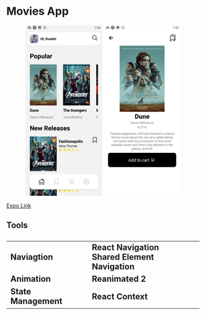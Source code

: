 <h1>Movies App</h1>
<div align="center">
<img src="./readmeImages/react-native2.png" width="200">
<img src="./readmeImages/react-native1.png" width="200">
</div>


<a href="https://expo.dev/@uwemneku/Book-store">Expo Link</a>




<h2>Tools<h2>
<table>
<tr>
<td>Naviagtion</td>
<td>
    <a>React Navigation</a>
    <br/>
    <a>Shared Element Navigation</a>
</td>
</tr>
<tr>
<td>Animation</td>
<td>
    <a>Reanimated 2</a>
</td>
</tr>
<tr>
<td>State Management</td>
<td>
    <a>React Context</a>
</td>
</tr>
</table>